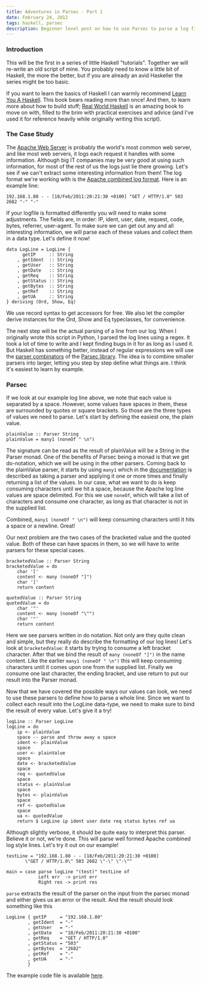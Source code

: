 ```yaml
---
title: Adventures in Parsec - Part 1
date: February 24, 2012
tags: haskell, parsec
description: Beginner level post on how to use Parsec to parse a log file
---
```


### Introduction

This will be the first in a series of little Haskell "tutorials". Together we will re-write an old script of mine. You probably need to know a little bit of Haskell, the more the better, but if you are already an avid Haskeller the series might be too basic. 

If you want to learn the basics of Haskell I can warmly recommend [Learn You A Haskell][lyah]. This book bears reading more than once! And then, to learn more about how to build stuff; [Real World Haskell][rwh] is an amazing book to move on with, filled to the brim with practical exercises and advice (and I've used it for reference heavily while originally writing this script).

### The Case Study

The [Apache Web Server][apache2] is probably the world's most common web server, and like most web servers, it logs each request it handles with some information. Although big IT companies may be very good at using such information, for most of the rest of us the logs just lie there growing. Let's see if we can't extract some interesting information from them! The log format we're working with is the [Apache combined log format][combinedlog]. Here is an example line:

    192.168.1.80 - - [18/Feb/2011:20:21:30 +0100] "GET / HTTP/1.0" 503 2682 "-" "-"
    
If your logfile is formatted differently you will need to make some adjustments. The fields are, in order: IP, ident, user, date, request, code, bytes, referrer, user-agent. To make sure we can get out any and all interesting information, we will parse each of these values and collect them in a data type. Let's define it now!

~~~~~{.haskell}
data LogLine = LogLine {
      getIP     :: String
    , getIdent  :: String
    , getUser   :: String
    , getDate   :: String
    , getReq    :: String
    , getStatus :: String
    , getBytes  :: String
    , getRef    :: String
    , getUA     :: String
} deriving (Ord, Show, Eq)
~~~~~

We use record syntax to get accessors for free. We also let the compiler derive instances for the Ord, Show and Eq typeclasses, for convenience.

The next step will be the actual parsing of a line from our log. When I originally wrote this script in Python, I parsed the log lines using a regex. It took a lot of time to write and I kept finding bugs in it for as long as I used it. But Haskell has something better, instead of regular expressions we will use the [parser combinators][parsercombinators] of the [Parsec library][parsec]. The idea is to combine smaller parsers into larger, letting you step by step define what things are. I think it's easiest to learn by example.

### Parsec

If we look at our example log line above, we note that each value is separated by a space. However, some values have spaces in them, these are surrounded by quotes or square brackets. So those are the three types of values we need to parse. Let's start by defining the easiest one, the plain value.

~~~~~{.haskell}
plainValue :: Parser String
plainValue = many1 (noneOf " \n")
~~~~~

The signature can be read as the result of plainValue will be a String in the Parser monad. One of the benefits of Parsec being a monad is that we get do-notation, which we will be using in the other parsers. Coming back to the plainValue parser, it starts by using `many1` which in the [documentation][parseccombdoc] is described as taking a parser and applying it one or more times and finally returning a list of the values. In our case, what we want to do is keep consuming characters until we hit a space, because the Apache log line values are space delimited. For this we use `noneOf`, which will take a list of characters and consume one character, as long as that character is not in the supplied list.

Combined, `many1 (noneOf " \n")` will keep consuming characters until it hits a space or a newline. Great!

Our next problem are the two cases of the bracketed value and the quoted value. Both of these can have spaces in them, so we will have to write parsers for these special cases.

~~~~~{.haskell}
bracketedValue :: Parser String
bracketedValue = do
    char '['
    content <- many (noneOf "]")
    char ']'
    return content

quotedValue :: Parser String
quotedValue = do
    char '"'
    content <- many (noneOf "\"")
    char '"'
    return content
~~~~~

Here we see parsers written in do notation. Not only are they quite clean and simple, but they really do describe the formatting of our log lines! Let's look at `bracketedValue`: it starts by trying to consume a left bracket character. After that we bind the result of `many (noneOf "]")` in the name content. Like the earlier `many1 (noneOf " \n")` this will keep consuming characters until it comes upon one from the supplied list. Finally we consume one last character, the ending bracket, and use return to put our result into the Parser monad.

Now that we have covered the possible ways our values can look, we need to use these parsers to define how to parse a whole line. Since we want to collect each result into the LogLine data-type, we need to make sure to bind the result of every value. Let's give it a try!

~~~~~{.haskell}
logLine :: Parser LogLine
logLine = do
    ip <- plainValue
    space -- parse and throw away a space
    ident <- plainValue
    space
    user <- plainValue
    space
    date <- bracketedValue
    space
    req <- quotedValue
    space
    status <- plainValue
    space
    bytes <- plainValue
    space
    ref <- quotedValue
    space
    ua <- quotedValue
    return $ LogLine ip ident user date req status bytes ref ua 
~~~~~

Although slightly verbose, it should be quite easy to interpret this parser. Believe it or not, we're done. This will parse well formed Apache combined log style lines. Let's try it out on our example!

~~~~~{.haskell}
testLine = "192.168.1.80 - - [18/Feb/2011:20:21:30 +0100] 
	   \"GET / HTTP/1.0\" 503 2682 \"-\" \"-\""

main = case parse logLine "(test)" testLine of
            Left err  -> print err
            Right res -> print res
~~~~~

`parse` extracts the result of the parser on the input from the parsec monad and either gives us an error or the result. And the result should look something like this

~~~~~{.haskell}
LogLine { getIP     = "192.168.1.80"
        , getIdent  = "-"
        , getUser   = "-"
        , getDate   = "18/Feb/2011:20:21:30 +0100"
        , getReq    = "GET / HTTP/1.0"
        , getStatus = "503"
        , getBytes  = "2682"
        , getRef    = "-"
        , getUA     = "-"
        }
~~~~~

The example code file is available [here][examplecode].

[lyah]: http://learnyouahaskell.com/
[rwh]: http://book.realworldhaskell.org/read/
[apache2]: http://httpd.apache.org/
[combinedlog]: http://httpd.apache.org/docs/2.2/logs.html#combined
[parsercombinators]: http://en.wikipedia.org/wiki/Parser_combinator
[parsec]: http://hackage.haskell.org/package/parsec
[parseccombdoc]: http://hackage.haskell.org/packages/archive/parsec/3.1.1/doc/html/Text-Parsec-Combinator.html
[examplecode]: https://gist.github.com/1899836